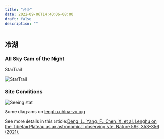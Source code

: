 ```yaml
---
title: "台址"
date: 2022-09-06T14:40:06+08:00
draft: false
description: ""
---
```


## 冷湖

### All Sky Cam of the Night

StarTrail

![StarTrail](/images/startrail3.jpg)

### Site Conditions

![Seeing stat](/images/seeing.png)

Some diagrams on [lenghu.china-vo.org](http://lenghu.china-vo.org/)

See more details in this article:[Deng, L., Yang, F., Chen, X. et al. Lenghu on the Tibetan Plateau as an astronomical observing site. Nature 596, 353–356 (2021).](https://doi.org/10.1038/s41586-021-03711-z)
